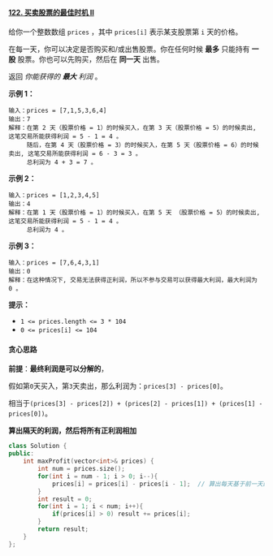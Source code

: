 #### [122. 买卖股票的最佳时机 II](https://leetcode.cn/problems/best-time-to-buy-and-sell-stock-ii/)

给你一个整数数组 `prices` ，其中 `prices[i]` 表示某支股票第 `i` 天的价格。

在每一天，你可以决定是否购买和/或出售股票。你在任何时候 **最多** 只能持有 **一股** 股票。你也可以先购买，然后在 **同一天** 出售。

返回 *你能获得的 **最大** 利润* 。

**示例 1：**

```
输入：prices = [7,1,5,3,6,4]
输出：7
解释：在第 2 天（股票价格 = 1）的时候买入，在第 3 天（股票价格 = 5）的时候卖出, 这笔交易所能获得利润 = 5 - 1 = 4 。
     随后，在第 4 天（股票价格 = 3）的时候买入，在第 5 天（股票价格 = 6）的时候卖出, 这笔交易所能获得利润 = 6 - 3 = 3 。
     总利润为 4 + 3 = 7 。
```

**示例 2：**

```
输入：prices = [1,2,3,4,5]
输出：4
解释：在第 1 天（股票价格 = 1）的时候买入，在第 5 天 （股票价格 = 5）的时候卖出, 这笔交易所能获得利润 = 5 - 1 = 4 。
     总利润为 4 。
```

**示例 3：**

```
输入：prices = [7,6,4,3,1]
输出：0
解释：在这种情况下, 交易无法获得正利润，所以不参与交易可以获得最大利润，最大利润为 0 。
```

**提示：**

- `1 <= prices.length <= 3 * 104`
- `0 <= prices[i] <= 104`

#### 贪心思路

**前提**：**最终利润是可以分解的**，

假如第`0`天买入，第`3`天卖出，那么利润为：`prices[3] - prices[0]`。

相当于`(prices[3] - prices[2]) + (prices[2] - prices[1]) + (prices[1] - prices[0])`。

**算出隔天的利润，然后将所有正利润相加**

```c++
class Solution {
public:
    int maxProfit(vector<int>& prices) {
        int num = prices.size();
        for(int i = num - 1; i > 0; i--){  
            prices[i] = prices[i] - prices[i - 1];  // 算出每天基于前一天的利润
        }
        int result = 0;
        for(int i = 1; i < num; i++){
            if(prices[i] > 0) result += prices[i];
        }
        return result;
    }
};
```

